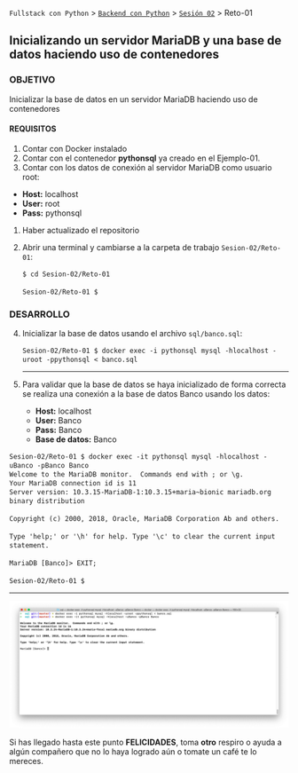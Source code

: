 `Fullstack con Python` > [`Backend con Python`](../../Readme.md) > [`Sesión 02`](../Readme.md) > Reto-01

## Inicializando un servidor MariaDB y una base de datos haciendo uso de contenedores

### OBJETIVO
Inicializar la base de datos en un servidor MariaDB haciendo uso de contenedores

#### REQUISITOS
1. Contar con Docker instalado
1. Contar con el contenedor __pythonsql__ ya creado en el Ejemplo-01.
1. Contar con los datos de conexión al servidor MariaDB como usuario root:
  - __Host:__ localhost
  - __User:__ root
  - __Pass:__ pythonsql
1. Haber actualizado el repositorio
1. Abrir una terminal y cambiarse a la carpeta de trabajo `Sesion-02/Reto-01`:

   ```console
   $ cd Sesion-02/Reto-01

   Sesion-02/Reto-01 $
   ```

### DESARROLLO
4. Inicializar la base de datos usando el archivo `sql/banco.sql`:

   ```console
   Sesion-02/Reto-01 $ docker exec -i pythonsql mysql -hlocalhost -uroot -ppythonsql < banco.sql
   ```
   ***

7. Para validar que la base de datos se haya inicializado de forma correcta se realiza una conexión a la base de datos Banco usando los datos:

   - __Host:__ localhost
   - __User:__ Banco
   - __Pass:__ Banco
   - __Base de datos:__ Banco

  ```console
  Sesion-02/Reto-01 $ docker exec -it pythonsql mysql -hlocalhost -uBanco -pBanco Banco
  Welcome to the MariaDB monitor.  Commands end with ; or \g.
  Your MariaDB connection id is 11
  Server version: 10.3.15-MariaDB-1:10.3.15+maria~bionic mariadb.org binary distribution

  Copyright (c) 2000, 2018, Oracle, MariaDB Corporation Ab and others.

  Type 'help;' or '\h' for help. Type '\c' to clear the current input statement.

  MariaDB [Banco]> EXIT;

  Sesion-02/Reto-01 $
  ```
  ***
  
  ![](img/1.png)

Si has llegado hasta este punto __FELICIDADES__, toma __otro__ respiro o ayuda a algún compañero que no lo haya logrado aún o tomate un café te lo mereces.
